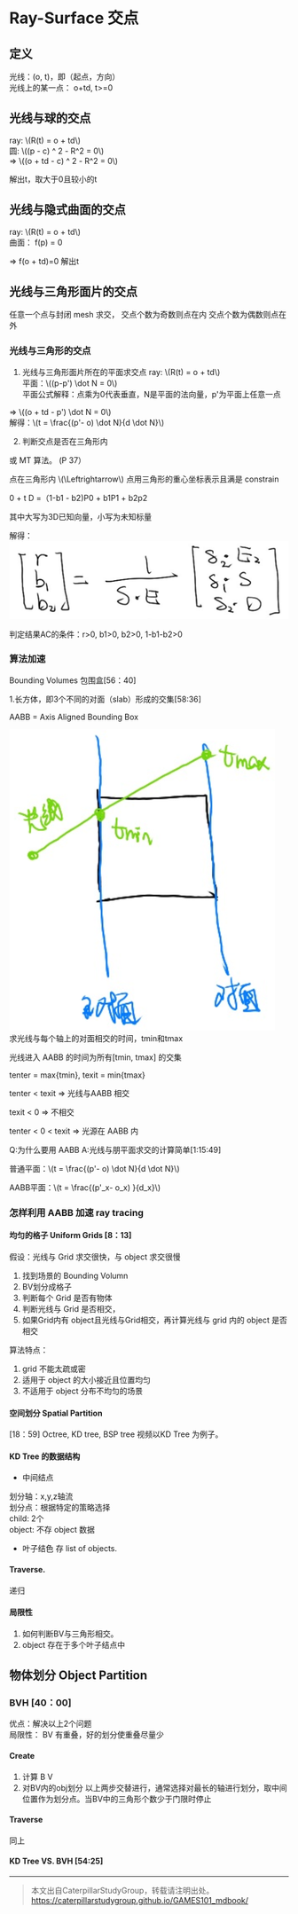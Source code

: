 # Ray-Surface 交点

## 定义

光线：(o, t)，即（起点，方向）  
光线上的某一点： o+td, t>=0

## 光线与球的交点

ray: \\(R(t) = o + td\\)  
圆: \\((p - c) ^ 2 - R^2 = 0\\)  
⇒ \\((o + td - c) ^ 2 - R^2 = 0\\)  

解出t，取大于0且较小的t

## 光线与隐式曲面的交点

ray: \\(R(t) = o + td\\)  
曲面： f(p) = 0

⇒ f(o + td)=0
解出t

## 光线与三角形面片的交点

任意一个点与封闭 mesh 求交，
交点个数为奇数则点在内
交点个数为偶数则点在外

### 光线与三角形的交点

1. 光线与三角形面片所在的平面求交点
ray: \\(R(t) = o + td\\)  
平面：\\((p-p') \dot N = 0\\)  
平面公式解释：点乘为0代表垂直，N是平面的法向量，p'为平面上任意一点  

⇒ \\((o + td - p') \dot N = 0\\)  
解得：\\(t = \frac{(p'- o) \dot N}{d \dot N}\\)

2. 判断交点是否在三角形内

或 MT 算法。 (P 37）

点在三角形内 \\(\Leftrightarrow\\) 点用三角形的重心坐标表示且满是 constrain  

0 + t D =（1-b1 - b2)P0 + b1P1 + b2p2

其中大写为3D已知向量，小写为未知标量

解得：
![](../assets/16.PNG)

判定结果AC的条件：r>0, b1>0, b2>0, 1-b1-b2>0

### 算法加速

Bounding Volumes 包围盒[56：40]

1.长方体，即3个不同的对面（slab）形成的交集[58:36]

AABB = Axis Aligned Bounding Box

![](../assets/17.PNG)  
求光线与每个轴上的对面相交的时间，tmin和tmax

光线进入 AABB 的时间为所有[tmin, tmax] 的交集

tenter = max{tmin}, texit = min{tmax}  

tenter < texit ⇒ 光线与AABB 相交

texit < 0 ⇒ 不相交

tenter < 0 < texit ⇒ 光源在 AABB 内

Q:为什么要用 AABB
A:光线与朋平面求交的计算简单[1:15:49]

普通平面：\\(t = \frac{(p'- o) \dot N}{d \dot N}\\)

AABB平面：\\(t = \frac{(p'_x- o_x) }{d_x}\\)

### 怎样利用 AABB 加速 ray tracing

#### 均匀的格子 Uniform Grids [8：13]

假设：光线与 Grid 求交很快，与 object 求交很慢

1. 找到场景的 Bounding Volumn
2. BV划分成格子
3. 判断每个 Grid 是否有物体
4. 判断光线与 Grid 是否相交，
5. 如果Grid内有 object且光线与Grid相交，再计算光线与 grid 内的 object 是否相交

算法特点：
1. grid 不能太疏或密
2. 适用于 object 的大小接近且位置均匀
3. 不适用于 object 分布不均匀的场景

#### 空间划分 Spatial Partition

[18：59] Octree, KD tree, BSP tree
视频以KD Tree 为例子。

#### KD Tree 的数据结构

- 中间结点

划分轴：x,y,z轴流  
划分点：根据特定的策略选择  
child: 2个  
object: 不存 object 数据

- 叶子结色
 存 list of objects.

#### Traverse.

递归

#### 局限性

1. 如何判断BV与三角形相交。
2. object 存在于多个叶子结点中

## 物体划分 Object Partition

### BVH  [40：00]

优点：解决以上2个问题  
局限性： BV 有重叠，好的划分使重叠尽量少

#### Create

1. 计算 B V
2. 对BV内的obj划分
以上两步交替进行，通常选择对最长的轴进行划分，取中间位置作为划分点。当BV中的三角形个数少于门限时停止

#### Traverse
同上

#### KD Tree VS. BVH [54:25]

------------------------------

> 本文出自CaterpillarStudyGroup，转载请注明出处。  
> https://caterpillarstudygroup.github.io/GAMES101_mdbook/